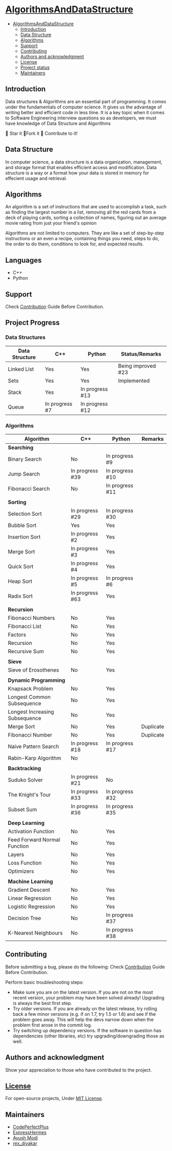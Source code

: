 # [AlgorithmsAndDataStructure](/Algorithms/README.md)

- [AlgorithmsAndDataStructure](#algorithmsanddatastructure)
  - [Introduction](#introduction)
  - [Data Structure](#data-structure)
  - [Algorithms](#algorithms)
  - [Support](#support)
  - [Contributing](#contributing)
  - [Authors and acknowledgment](#authors-and-acknowledgment)
  - [License](#license)
  - [Project status](#project-status)
  - [Maintainers](#maintainers)

## Introduction

Data structures & Algorithms are an essential part of programming. It comes under the fundamentals of computer science. It gives us the advantage of writing better and efficient code in less time. It is a key topic when it comes to Software Engineering interview questions so as developers, we must have knowledge of Data Structure and Algorithms

:star2: Star it 
:fork_and_knife:Fork it
:handshake: Contribute to it!


## Data Structure

In computer science, a data structure is a data organization, management, and storage format that enables efficient access and modification.
Data structure is a way or a format how your data is stored in memory for effecient usage and retrieval.

## Algorithms

An algorithm is a set of instructions that are used to accomplish a task, such as finding the largest number in a list, removing all the red cards from a deck of playing cards, sorting a collection of names, figuring out an average movie rating from just your friend's opinion

Algorithms are not limited to computers. They are like a set of step-by-step instructions or an even a recipe, containing things you need, steps to do, the order to do them, conditions to look for, and expected results.

## Languages 
- C++
- Python

## Support

Check [Contribution](/CONTRIBUTING.md) Guide Before Contribution.

## Project Progress

### Data Structures
| Data Structure 	| C++            	| Python          	| Status/Remarks     	|
|----------------	|----------------	|-----------------	|--------------------	|
| Linked List    	| Yes            	| Yes             	| Being improved #23 	|
| Sets           	| Yes            	| Yes             	| Implemented        	|
| Stack          	| Yes            	| In progress #13 	|                    	|
| Queue          	| In progress #7 	| In progress #12 	|                    	|


### Algorithms
| Algorithm                      	| C++             	| Python          	| Remarks 	      |
|--------------------------------	|-----------------	|-----------------	|-----------------|
| **Searching**                   |                 	|                 	|                	|
| Binary Search                  	| No              	| In progress #9  	|                	|
| Jump Search                    	| In progress #39 	| In progress #10 	|                	|
| Fibonacci Search               	| No              	| In progress #11 	|                	|
|                                	|                 	|                 	|                	|
| **Sorting**                     |                 	|                 	|                	|
| Selection Sort                 	| In progress #29 	| In progress #30 	|                	|
| Bubble Sort                    	| Yes             	| Yes             	|                	|
| Insertion Sort                 	| In progress #2  	| Yes             	|                	|
| Merge Sort                     	| In progress #3  	| Yes             	|                	|
| Quick Sort                     	| In progress #4  	| Yes             	|                	|
| Heap Sort                      	| In progress #5  	| In progress #6  	|                	|
| Radix Sort                      | In progress #63   | Yes               |                 |
|                                	|                 	|                 	|                	|
| **Recursion**                   |                 	|                 	|                	|
| Fibonacci Numbers              	| No              	| Yes             	|                	|
| Fibonacci List                 	| No              	| Yes             	|                	|
| Factors                        	| No              	| Yes             	|                	|
| Recursion                      	| No              	| Yes             	|                	|
| Recursive Sum                  	| No              	| Yes             	|                	|
|                                	|                 	|                 	|                	|
| **Sieve**                       |                 	|                 	|                	|
| Sieve of Erosothenes           	| No              	| Yes             	|                	|
|                                	|                 	|                 	|                	|
| **Dynamic Programming**         |                 	|                 	|                	|
| Knapsack Problem               	| No              	| Yes             	|                	|
| Longest Common Subsequence     	| No              	| Yes             	|                	|
| Longest Increasing Subsequence 	| No              	| Yes             	|                	|
| Merge Sort                     	| No              	| Yes             	| Duplicate      	|
| Fibonacci Number               	| No              	| Yes             	| Duplicate      	|
| Naive Pattern Search           	| In progress #18 	| In progress #17 	|                	|
| Rabin-Karp Algorithm           	| No              	|                 	|                	|
|                                	|                 	|                 	|                	|
| **Backtracking**                |                 	|                 	|                	|
| Suduko Solver                  	| In progress #21 	| No              	|                	|
| The Knight's Tour              	| In progress #33 	| In progress #32 	|                	|
| Subset Sum                     	| In progress #36 	| In progress #35 	|                	|
|                                	|                 	|                 	|                	|
| **Deep Learning**               |                   |                   |	                |
| Activation Function            	| No              	| Yes             	|                	|
| Feed Forward Normal Function   	| No              	| Yes             	|                	|
| Layers                         	| No              	| Yes             	|                	|
| Loss Function                  	| No              	| Yes             	|                	|
| Optimizers                  	  | No              	| Yes             	|                	|
|                                	|                 	|                 	|                	|
| **Machine Learning**            |                 	|                 	|                	|
| Gradient Descent               	| No              	| Yes             	|                	|
| Linear Regression              	| No              	| Yes             	|                	|
| Logistic Regression            	| No              	| Yes             	|                	|
| Decision Tree                  	| No              	| In progress #37 	|                	|
| K-Nearest Neighbours           	| No              	| In progress #38 	|                	|


## Contributing

Before submitting a bug, please do the following:
Check [Contribution](/CONTRIBUTING.md) Guide Before Contribution.

Perform basic troubleshooting steps:

- Make sure you are on the latest version. If you are not on the most recent version, your problem may have been solved already! Upgrading is always the best first step.
- Try older versions. If you are already on the latest release, try rolling back a few minor versions (e.g. if on 1.7, try 1.5 or 1.6) and see if the problem goes away. This will help the devs narrow down when the problem first arose in the commit log.
- Try switching up dependency versions. If the software in question has dependencies (other libraries, etc) try upgrading/downgrading those as well.

## Authors and acknowledgment

Show your appreciation to those who have contributed to the project.

## [License](/LICENSE)

For open-source projects, Under [MIT License](/LICENSE).

## Maintainers

- [CodePerfectPlus](https://github.com/codePerfectPlus)
- [ExpressHermes](https://github.com/ExpressHermes)
- [Ayush Modi](https://github.com/hot9cups)
- [rex_divakar](https://github.com/rexdivakar)
